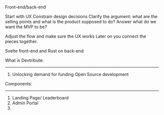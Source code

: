 Front-end/back-end

Start with UX
Constrain design decisions
Clarify the argument: what are the selling points and what is the product supposed to do?
Answer what do we want the MVP to be?

Adjust the flow and make sure the UX works
Later on you connect the pieces together.

Svelte front-end and Rust on back-end

What is Devtribute:
- - - - - - - - - - 
1. Unlocking demand for funding Open Source development

Components:
- - - - - - - - - - 
1. Landing Page/ Leaderboard
2. Admin Portal
3. 
